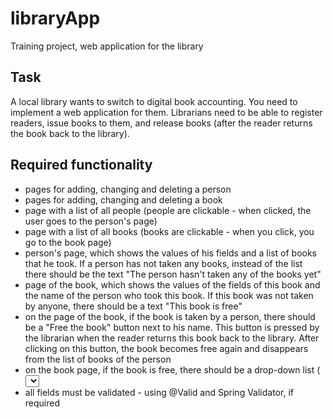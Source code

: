 # libraryApp
Training project, web application for the library

## Task
A local library wants to switch to digital book accounting. You need to implement a web application for them. Librarians need to be able to register readers, issue books to them, and release books (after the reader returns the book back to the library).

## Required functionality
- pages for adding, changing and deleting a person
- pages for adding, changing and deleting a book
- page with a list of all people (people are clickable - when clicked, the user goes to the person's page)
- page with a list of all books (books are clickable - when you click, you go to the book page)
- person's page, which shows the values of his fields and a list of books that he took. If a person has not taken any books, instead of the list there should be the text "The person hasn't taken any of the books yet"
- page of the book, which shows the values of the fields of this book and the name of the person who took this book. If this book was not taken by anyone, there should be a text "This book is free"
- on the page of the book, if the book is taken by a person, there should be a "Free the book" button next to his name. This button is pressed by the librarian when the reader returns this book back to the library. After clicking on this button, the book becomes free again and disappears from the list of books of the person
- on the book page, if the book is free, there should be a drop-down list (<select>) with all people and a button "Assign a book". This button is pressed by the librarian when the reader wants to take this book home. After clicking on this button, the book should start to belong to the selected person and should appear in his list of books
- all fields must be validated - using @Valid and Spring Validator, if required

